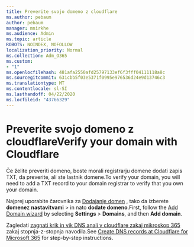 ```yaml
---
title: Preverite svojo domeno z cloudflare
ms.author: pebaum
author: pebaum
manager: mnirkhe
ms.audience: Admin
ms.topic: article
ROBOTS: NOINDEX, NOFOLLOW
localization_priority: Normal
ms.collection: Adm_O365
ms.custom:
- "1"
ms.openlocfilehash: 481afa2550afd25797133ef6f3fff04111118a8c
ms.sourcegitcommit: 631cbb5f03e5371f0995e976536d24e9d13746c3
ms.translationtype: MT
ms.contentlocale: sl-SI
ms.lasthandoff: 04/22/2020
ms.locfileid: "43766329"
---
```

# <a name="verify-your-domain-with-cloudflare"></a><span data-ttu-id="88673-102">Preverite svojo domeno z cloudflare</span><span class="sxs-lookup"><span data-stu-id="88673-102">Verify your domain with Cloudflare</span></span>

<span data-ttu-id="88673-103">Če želite preveriti domeno, boste morali registrarju domene dodati zapis TXT, da preverite, ali ste lastnik domene.</span><span class="sxs-lookup"><span data-stu-id="88673-103">To verify your domain, you will need to add a TXT record to your domain registrar to verify that you own your domain.</span></span> 

<span data-ttu-id="88673-104">Najprej uporabite čarovnika za [Dodajanje domen](https://portal.office.com/adminportal/home#/Domains) , tako da izberete **domene**z **nastavitvami** \> in nato **dodate domeno**.</span><span class="sxs-lookup"><span data-stu-id="88673-104">First, follow the [Add Domain wizard](https://portal.office.com/adminportal/home#/Domains) by selecting **Settings** \> **Domains**, and then **Add domain**.</span></span>
  
<span data-ttu-id="88673-105">Zagledati [zagnati krik in vik DNS anali v cloudflare zakaj mikroskop 365](https://docs.microsoft.com/microsoft-365/admin/dns/create-dns-records-at-cloudflare) zakaj stopnja-z-stopnja navodila.</span><span class="sxs-lookup"><span data-stu-id="88673-105">See [Create DNS records at Cloudflare for Microsoft 365](https://docs.microsoft.com/microsoft-365/admin/dns/create-dns-records-at-cloudflare) for step-by-step instructions.</span></span>